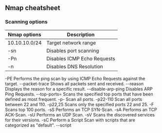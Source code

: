## Nmap cheatsheet

### Scanning options
|Nmap options|Description|
|---|---|
|10.10.10.0/24|	Target network range|
|-sn|Disables port scanning|
|-Pn|Disables ICMP Echo Requests|
|-n|Disables DNS Resolution|
-PE	Performs the ping scan by using ICMP Echo Requests against the target.
--packet-trace	Shows all packets sent and received.
--reason	Displays the reason for a specific result.
--disable-arp-ping	Disables ARP Ping Requests.
--top-ports=<num>	Scans the specified top ports that have been defined as most frequent.
-p-	Scan all ports.
-p22-110	Scan all ports between 22 and 110.
-p22,25	Scans only the specified ports 22 and 25.
-F	Scans top 100 ports.
-sS	Performs an TCP SYN-Scan.
-sA	Performs an TCP ACK-Scan.
-sU	Performs an UDP Scan.
-sV	Scans the discovered services for their versions.
-sC	Perform a Script Scan with scripts that are categorized as "default".
--script <script>	Performs a Script Scan by using the specified scripts.
-O	Performs an OS Detection Scan to determine the OS of the target.
-A	Performs OS Detection, Service Detection, and traceroute scans.
-D RND:5	Sets the number of random Decoys that will be used to scan the target.
-e	Specifies the network interface that is used for the scan.
-S 10.10.10.200	Specifies the source IP address for the scan.
-g	Specifies the source port for the scan.
--dns-server <ns>	DNS resolution is performed by using a specified name server.

